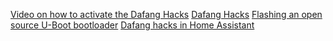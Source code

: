 [Video on how to activate the Dafang Hacks](https://www.youtube.com/watch?v=_Iug4n2GvcA)
[Dafang Hacks](https://github.com/EliasKotlyar/Xiaomi-Dafang-Hacks)
[Flashing an open source U-Boot bootloader](https://github.com/EliasKotlyar/Xiaomi-Dafang-Hacks/blob/master/hacks/flashinguboot.md)
[Dafang hacks in Home Assistant](https://github.com/EliasKotlyar/Xiaomi-Dafang-Hacks/blob/master/integration/homeassistant/homeassistant.md)

